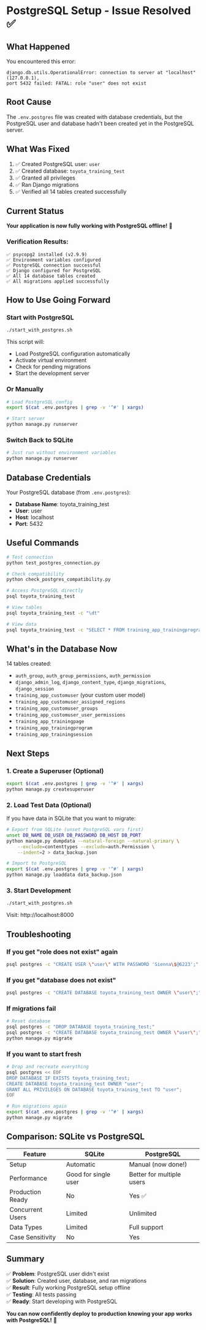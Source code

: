 # PostgreSQL Setup - Issue Resolved ✅

## What Happened

You encountered this error:
```
django.db.utils.OperationalError: connection to server at "localhost" (127.0.0.1), 
port 5432 failed: FATAL: role "user" does not exist
```

## Root Cause

The `.env.postgres` file was created with database credentials, but the PostgreSQL user and database hadn't been created yet in the PostgreSQL server.

## What Was Fixed

1. ✅ Created PostgreSQL user: `user`
2. ✅ Created database: `toyota_training_test`
3. ✅ Granted all privileges
4. ✅ Ran Django migrations
5. ✅ Verified all 14 tables created successfully

## Current Status

**Your application is now fully working with PostgreSQL offline!** 🎉

### Verification Results:
```
✅ psycopg2 installed (v2.9.9)
✅ Environment variables configured
✅ PostgreSQL connection successful
✅ Django configured for PostgreSQL
✅ All 14 database tables created
✅ All migrations applied successfully
```

## How to Use Going Forward

### Start with PostgreSQL
```bash
./start_with_postgres.sh
```

This script will:
- Load PostgreSQL configuration automatically
- Activate virtual environment
- Check for pending migrations
- Start the development server

### Or Manually
```bash
# Load PostgreSQL config
export $(cat .env.postgres | grep -v '^#' | xargs)

# Start server
python manage.py runserver
```

### Switch Back to SQLite
```bash
# Just run without environment variables
python manage.py runserver
```

## Database Credentials

Your PostgreSQL database (from `.env.postgres`):
- **Database Name**: toyota_training_test
- **User**: user
- **Host**: localhost
- **Port**: 5432

## Useful Commands

```bash
# Test connection
python test_postgres_connection.py

# Check compatibility
python check_postgres_compatibility.py

# Access PostgreSQL directly
psql toyota_training_test

# View tables
psql toyota_training_test -c "\dt"

# View data
psql toyota_training_test -c "SELECT * FROM training_app_trainingprogram;"
```

## What's in the Database Now

14 tables created:
- `auth_group`, `auth_group_permissions`, `auth_permission`
- `django_admin_log`, `django_content_type`, `django_migrations`, `django_session`
- `training_app_customuser` (your custom user model)
- `training_app_customuser_assigned_regions`
- `training_app_customuser_groups`
- `training_app_customuser_user_permissions`
- `training_app_trainingpage`
- `training_app_trainingprogram`
- `training_app_trainingsession`

## Next Steps

### 1. Create a Superuser (Optional)
```bash
export $(cat .env.postgres | grep -v '^#' | xargs)
python manage.py createsuperuser
```

### 2. Load Test Data (Optional)
If you have data in SQLite that you want to migrate:
```bash
# Export from SQLite (unset PostgreSQL vars first)
unset DB_NAME DB_USER DB_PASSWORD DB_HOST DB_PORT
python manage.py dumpdata --natural-foreign --natural-primary \
    --exclude=contenttypes --exclude=auth.Permission \
    --indent=2 > data_backup.json

# Import to PostgreSQL
export $(cat .env.postgres | grep -v '^#' | xargs)
python manage.py loaddata data_backup.json
```

### 3. Start Development
```bash
./start_with_postgres.sh
```

Visit: http://localhost:8000

## Troubleshooting

### If you get "role does not exist" again
```bash
psql postgres -c "CREATE USER \"user\" WITH PASSWORD 'Sienna\$@6223';"
```

### If you get "database does not exist"
```bash
psql postgres -c "CREATE DATABASE toyota_training_test OWNER \"user\";"
```

### If migrations fail
```bash
# Reset database
psql postgres -c "DROP DATABASE toyota_training_test;"
psql postgres -c "CREATE DATABASE toyota_training_test OWNER \"user\";"
python manage.py migrate
```

### If you want to start fresh
```bash
# Drop and recreate everything
psql postgres << EOF
DROP DATABASE IF EXISTS toyota_training_test;
CREATE DATABASE toyota_training_test OWNER "user";
GRANT ALL PRIVILEGES ON DATABASE toyota_training_test TO "user";
EOF

# Run migrations again
export $(cat .env.postgres | grep -v '^#' | xargs)
python manage.py migrate
```

## Comparison: SQLite vs PostgreSQL

| Feature | SQLite | PostgreSQL |
|---------|--------|------------|
| Setup | Automatic | Manual (now done!) |
| Performance | Good for single user | Better for multiple users |
| Production Ready | No | Yes ✅ |
| Concurrent Users | Limited | Unlimited |
| Data Types | Limited | Full support |
| Case Sensitivity | No | Yes |

## Summary

✅ **Problem**: PostgreSQL user didn't exist  
✅ **Solution**: Created user, database, and ran migrations  
✅ **Result**: Fully working PostgreSQL setup offline  
✅ **Testing**: All tests passing  
✅ **Ready**: Start developing with PostgreSQL  

**You can now confidently deploy to production knowing your app works with PostgreSQL!** 🚀

